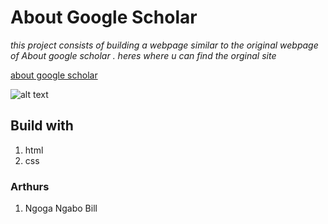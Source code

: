                         
# About Google Scholar

_this project consists of building a webpage similar to the original webpage of About google scholar .
heres where u can find the orginal site_

[about google scholar](https://raw.githack.com/Ngogabill/About-Google-Scholar/master/index.html)


![alt text](images/C:\Users\User\Desktop\About-Google-Scholar-final.PNG)
## Build with

1. html
2. css

### Arthurs
1. Ngoga Ngabo Bill





    


